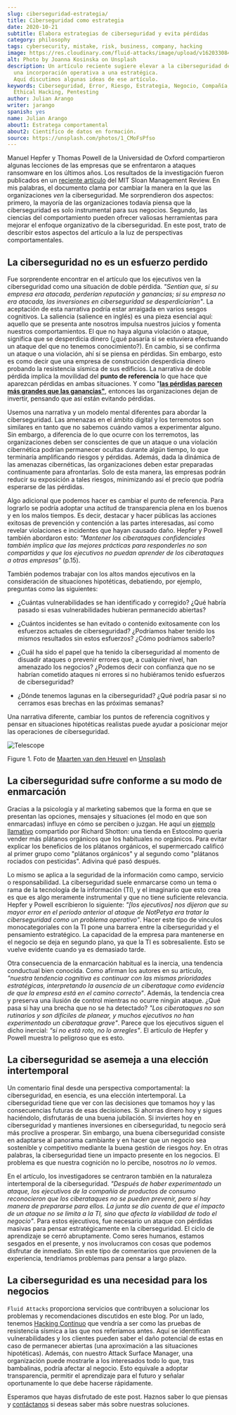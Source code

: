 ```yaml
---
slug: ciberseguridad-estrategia/
title: Ciberseguridad como estrategia
date: 2020-10-21
subtitle: Elabora estrategias de ciberseguridad y evita pérdidas
category: philosophy
tags: cybersecurity, mistake, risk, business, company, hacking
image: https://res.cloudinary.com/fluid-attacks/image/upload/v1620330844/blog/cybersecurity-strategy/cover_pxhwlz.webp
alt: Photo by Joanna Kosinska on Unsplash
description: Un artículo reciente sugiere elevar a la ciberseguridad de
  una incorporación operativa a una estratégica.
  Aquí discutimos algunas ideas de ese artículo.
keywords: Ciberseguridad, Error, Riesgo, Estrategia, Negocio, Compañía,
  Ethical Hacking, Pentesting
author: Julian Arango
writer: jarango
spanish: yes
name: Julian Arango
about1: Estratega comportamental
about2: Científico de datos en formación.
source: https://unsplash.com/photos/1_CMoFsPfso
---
```


Manuel Hepfer y Thomas Powell de la Universidad de Oxford compartieron
algunas lecciones de las empresas que se enfrentaron a ataques
ransomware en los últimos años. Los resultados de la investigación
fueron publicados en un [reciente
artículo](https://sloanreview.mit.edu/article/make-cybersecurity-a-strategic-asset/)
del MIT Sloan Management Review. En mis palabras, el documento clama por
cambiar la manera en la que las organizaciones *ven* la ciberseguridad.
Me sorprendieron dos aspectos: primero, la mayoría de las organizaciones
todavía piensa que la ciberseguridad es solo instrumental para sus
negocios. Segundo, las ciencias del comportamiento pueden ofrecer
valiosas herramientas para mejorar el enfoque organizativo de la
ciberseguridad. En este post, trato de describir estos aspectos del
artículo a la luz de perspectivas comportamentales.

## La ciberseguridad no es un esfuerzo perdido

Fue sorprendente encontrar en el artículo que los ejecutivos ven la
ciberseguridad como una situación de doble pérdida. *"Sentían que, si su
empresa era atacada, perderían reputación y ganancias; si su empresa no
era atacada, las inversiones en ciberseguridad se desperdiciarían"*. La
aceptación de esta narrativa podría estar arraigada en varios sesgos
cognitivos. La saliencia (salience en inglés) es una pieza esencial
aquí: aquello que se presenta ante nosotros impulsa nuestros juicios y
fomenta nuestros comportamientos. El que no haya alguna violación o
ataque, significa que se desperdicia dinero (¿qué pasaría si se
estuviera efectuando un ataque del que no tenemos conocimiento?). En
cambio, si se confirma un ataque o una violación, ahí sí se piensa en
pérdidas. Sin embargo, esto es como decir que una empresa de
construcción desperdicia dinero probando la resistencia sísmica de sus
edificios. La narrativa de doble pérdida implica la movilidad del
**punto de referencia** lo que hace que aparezcan pérdidas en ambas
situaciones. Y como "[**las pérdidas parecen más grandes que las
ganancias"**](https://www.uzh.ch/cmsssl/suz/dam/jcr:00000000-64a0-5b1c-0000-00003b7ec704/10.05-kahneman-tversky-79.pdf),
entonces las organizaciones dejan de invertir, pensando que así están
evitando pérdidas.

Usemos una narrativa y un modelo mental diferentes para abordar la
ciberseguridad. Las amenazas en el ámbito digital y los terremotos son
similares en tanto que no sabemos cuándo vamos a experimentar alguno.
Sin embargo, a diferencia de lo que ocurre con los terremotos, las
organizaciones deben ser conscientes de que un ataque o una violación
cibernética podrían permanecer ocultas durante algún tiempo, lo que
terminaría amplificando riesgos y pérdidas. Además, dada la dinámica de
las amenazas cibernéticas, las organizaciones deben estar preparadas
continuamente para afrontarlas. Solo de esta manera, las empresas podrán
reducir su exposición a tales riesgos, minimizando así el precio que
podría esperarse de las pérdidas.

Algo adicional que podemos hacer es cambiar el punto de referencia. Para
lograrlo se podría adoptar una actitud de transparencia plena en los
buenos y en los malos tiempos. Es decir, destacar y hacer públicas las
acciones exitosas de prevención y contención a las partes interesadas,
así como revelar violaciones e incidentes que hayan causado daño. Hepfer
y Powell también abordaron esto: *"Mantener los ciberataques
confidenciales también implica que las mejores prácticas para
responderles no son compartidas y que los ejecutivos no puedan aprender
de los ciberataques a otras empresas"* (p.15).

También podemos trabajar con los altos mandos ejecutivos en la
consideración de situaciones hipotéticas, debatiendo, por ejemplo,
preguntas como las siguientes:

- ¿Cuántas vulnerabilidades se han identificado y corregido? ¿Qué
  habría pasado si esas vulnerabilidades hubieran permanecido
  abiertas?

- ¿Cuántos incidentes se han evitado o contenido exitosamente con los
  esfuerzos actuales de ciberseguridad? ¿Podríamos haber tenido los
  mismos resultados sin estos esfuerzos? ¿Cómo podríamos saberlo?

- ¿Cuál ha sido el papel que ha tenido la ciberseguridad al momento de
  disuadir ataques o prevenir errores que, a cualquier nivel, han
  amenazado los negocios? ¿Podemos decir con confianza que no se
  habrían cometido ataques ni errores si no hubiéramos tenido
  esfuerzos de ciberseguridad?

- ¿Dónde tenemos lagunas en la ciberseguridad? ¿Qué podría pasar si no
  cerramos esas brechas en las próximas semanas?

Una narrativa diferente, cambiar los puntos de referencia cognitivos y
pensar en situaciones hipotéticas realistas puede ayudar a posicionar
mejor las operaciones de ciberseguridad.

<div class="imgblock">

![Telescope](https://res.cloudinary.com/fluid-attacks/image/upload/v1620330844/blog/cybersecurity-strategy/telescope_yqulie.webp)

<div class="title">

Figure 1. Foto de [Maarten van den
Heuvel](https://unsplash.com/@mvdheuvel?utm_source=unsplash&utm_medium=referral&utm_content=creditCopyText)
en [Unsplash](https://unsplash.com/s/photos/telescope?utm_source=unsplash&utm_medium=referral&utm_content=creditCopyText)

</div>

</div>

## La ciberseguridad sufre conforme a su modo de enmarcación

Gracias a la psicología y al marketing sabemos que la forma en que se
presentan las opciones, mensajes y situaciones (el modo en que son
enmarcadas) influye en cómo se perciben o juzgan. He aquí un [ejemplo
llamativo](https://twitter.com/rshotton/status/1175094564555825152?s=20)
compartido por Richard Shotton: una tienda en Estocolmo quería vender
más plátanos orgánicos que los habituales no orgánicos. Para evitar
explicar los beneficios de los plátanos orgánicos, el supermercado
calificó al primer grupo como "plátanos orgánicos" y al segundo como
"plátanos rociados con pesticidas". Adivina qué pasó después.

Lo mismo se aplica a la seguridad de la información como campo, servicio
o responsabilidad. La ciberseguridad suele enmarcarse como un tema o
rama de la tecnología de la información (TI), y el imaginario que esto
crea es que es algo meramente instrumental y que no tiene suficiente
relevancia. Hepfer y Powell escribieron lo siguiente: *"\[los
ejecutivos\] nos dijeron que su mayor error en el período anterior al
ataque de NotPetya era tratar la ciberseguridad como un problema
operativo"*. Hacer este tipo de vínculos monocategoriales con la TI pone
una barrera entre la ciberseguridad y el pensamiento estratégico. La
capacidad de la empresa para mantenerse en el negocio se deja en segundo
plano, ya que la TI es sobresaliente. Esto se vuelve evidente cuando ya
es demasiado tarde.

Otra consecuencia de la enmarcación habitual es la inercia, una
tendencia conductual bien conocida. Como afirman los autores en su
artículo, *"nuestra tendencia cognitiva es continuar con las mismas
prioridades estratégicas, interpretando la ausencia de un ciberataque
como evidencia de que la empresa está en el camino correcto"*. Además,
la tendencia crea y preserva una ilusión de control mientras no ocurre
ningún ataque. ¿Qué pasa si hay una brecha que no se ha detectado? *"Los
ciberataques no son rutinarios y son difíciles de planear, y muchos
ejecutivos no han experimentado un ciberataque grave"*. Parece que los
ejecutivos siguen el dicho inercial: *“si no está roto, no lo
arregles"*. El artículo de Hepfer y Powell muestra lo peligroso que es
esto.

## La ciberseguridad se asemeja a una elección intertemporal

Un comentario final desde una perspectiva comportamental: la
ciberseguridad, en esencia, es una elección intertemporal. La
ciberseguridad tiene que ver con las decisiones que tomamos hoy y las
consecuencias futuras de esas decisiones. Si ahorras dinero hoy y sigues
haciéndolo, disfrutarás de una buena jubilación. Si inviertes hoy en
ciberseguridad y mantienes inversiones en ciberseguridad, tu negocio
será más proclive a prosperar. Sin embargo, una buena ciberseguridad
consiste en adaptarse al panorama cambiante y en hacer que un negocio
sea sostenible y competitivo mediante la buena gestión de riesgos *hoy*.
En otras palabras, la ciberseguridad tiene un impacto presente en los
negocios. El problema es que nuestra cognición no lo percibe, nosotros
*no lo vemos*.

En el artículo, los investigadores se centraron también en la naturaleza
intertemporal de la ciberseguridad. *"Después de haber experimentado un
ataque, los ejecutivos de la compañía de productos de consumo
reconocieron que los ciberataques no se pueden prevenir, pero sí hay
manera de prepararse para ellos. La junta se dio cuenta de que el
impacto de un ataque no se limita a la TI, sino que afecta la viabilidad
de todo el negocio"*. Para estos ejecutivos, fue necesario un ataque con
pérdidas masivas para pensar estratégicamente en la ciberseguridad. El
ciclo de aprendizaje se cerró abruptamente. Como seres humanos, estamos
sesgados en el presente, y nos involucramos con cosas que podemos
disfrutar de inmediato. Sin este tipo de comentarios que provienen de la
experiencia, tendríamos problemas para pensar a largo plazo.

## La ciberseguridad es una necesidad para los negocios

`Fluid Attacks` proporciona servicios que contribuyen a solucionar los
problemas y recomendaciones discutidos en este blog. Por un lado,
tenemos [Hacking Continuo](../../services/continuous-hacking/) que
vendría a ser como las pruebas de resistencia sísmica a las que nos
referíamos antes. Aquí se identifican vulnerabilidades y los clientes
pueden saber el daño potencial de estas en caso de permanecer abiertas
(una aproximación a las situaciones hipotéticas). Además, con nuestro
Attack Surface Manager, una organización puede mostrarle a los
interesados todo lo que, tras bambalinas, podría afectar al negocio.
Esto equivale a adoptar transparencia, permitir el aprendizaje para el
futuro y señalar oportunamente lo que debe hacerse rápidamente.

Esperamos que hayas disfrutado de este post. Haznos saber lo que piensas
y [contáctanos](../../contact-us/) si deseas saber más sobre nuestras
soluciones.
